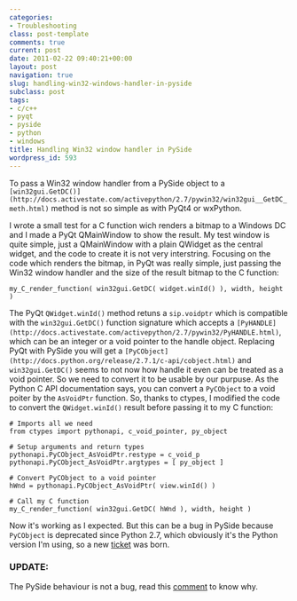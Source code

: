 ```yaml
---
categories:
- Troubleshooting
class: post-template
comments: true
current: post
date: 2011-02-22 09:40:21+00:00
layout: post
navigation: true
slug: handling-win32-windows-handler-in-pyside
subclass: post
tags:
- c/c++
- pyqt
- pyside
- python
- windows
title: Handling Win32 window handler in PySide
wordpress_id: 593
---
```


To pass a Win32 window handler from a PySide object to a `[win32gui.GetDC()](http://docs.activestate.com/activepython/2.7/pywin32/win32gui__GetDC_meth.html)` method is not so simple as with PyQt4 or wxPython.

<!-- more -->

I wrote a small test for a C function wich renders a bitmap to a Windows DC and I made a PyQt QMainWindow to show the result. My test window is quite simple, just a QMainWindow with a plain QWidget as the central widget, and the code to create it is not very interstring.
Focusing on the code which renders the bitmap, in PyQt was really simple, just passing the Win32 window handler and the size of the result bitmap to the C function:



    my_C_render_function( win32gui.GetDC( widget.winId() ), width, height )



The PyQt `QWidget.winId()` method retuns a `sip.voidptr` which is compatible with the `win32gui.GetDC()` function signature which accepts a `[PyHANDLE](http://docs.activestate.com/activepython/2.7/pywin32/PyHANDLE.html)`, which can be an integer or a void pointer to the handle object.
Replacing PyQt with PySide you will get a `[PyCObject](http://docs.python.org/release/2.7.1/c-api/cobject.html)` and `win32gui.GetDC()` seems to not now how handle it even can be treated as a void pointer. So we need to convert it to be usable by our purpuse.
As the Python C API documentation says, you can convert a `PyCObject` to a void poiter by the `AsVoidPtr` function. So, thanks to ctypes, I modified the code to convert the `QWidget.winId()` result before passing it to my C function:



    # Imports all we need
    from ctypes import pythonapi, c_void_pointer, py_object

    # Setup arguments and return types
    pythonapi.PyCObject_AsVoidPtr.restype = c_void_p
    pythonapi.PyCObject_AsVoidPtr.argtypes = [ py_object ]

    # Convert PyCObject to a void pointer
    hWnd = pythonapi.PyCObject_AsVoidPtr( view.winId() )

    # Call my C function
    my_C_render_function( win32gui.GetDC( hWnd ), width, height )



Now it's working as I expected. But this can be a bug in PySide because `PyCObject` is deprecated since Python 2.7, which obviously it's the Python version I'm using, so a new [ticket](http://bugs.openbossa.org/show_bug.cgi?id=695) was born.


### UPDATE:


The PySide behaviour is not a bug, read this [comment](http://bugs.openbossa.org/show_bug.cgi?id=695#c1) to know why.